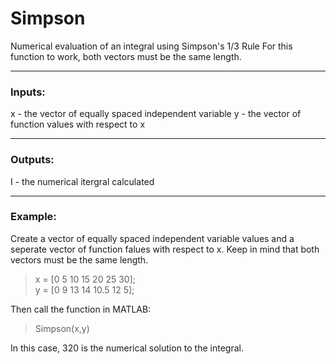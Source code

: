 # Simpson
Numerical evaluation of an integral using Simpson's 1/3 Rule
For this function to work, both vectors must be the same length.

---
### Inputs:
x - the vector of equally spaced independent variable
y - the vector of function values with respect to x

---
### Outputs:
I - the numerical itergral calculated

---
### Example:
Create a vector of equally spaced independent variable values and a seperate vector of function falues with respect to x. Keep in mind that both vectors must be the same length.
> x = [0 5 10 15 20 25 30];  
> y = [0 9 13 14 10.5 12 5];

Then call the function in MATLAB:
> Simpson(x,y)

In this case, $320$ is the numerical solution to the integral.
